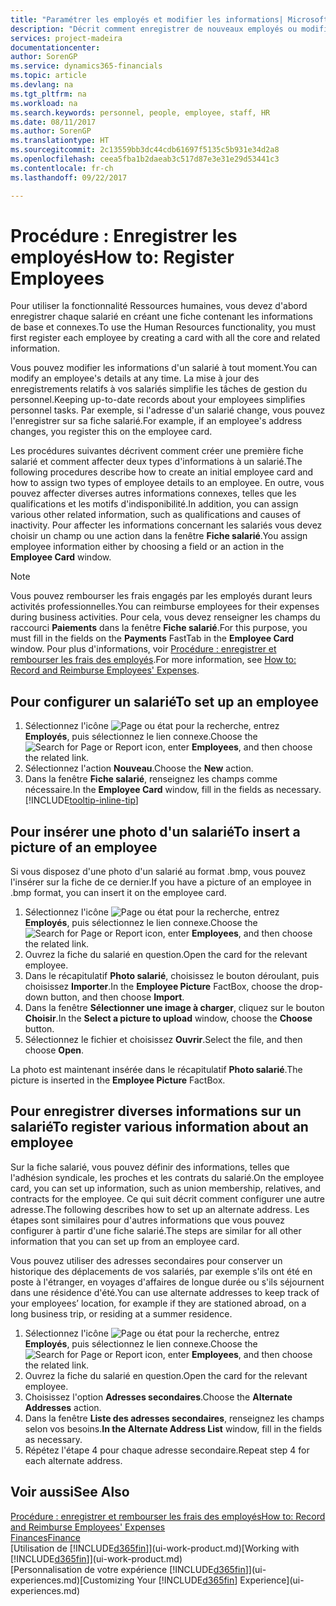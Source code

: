 ```yaml
---
title: "Paramétrer les employés et modifier les informations| Microsoft Docs"
description: "Décrit comment enregistrer de nouveaux employés ou modifier les informations concernant ceux existants."
services: project-madeira
documentationcenter: 
author: SorenGP
ms.service: dynamics365-financials
ms.topic: article
ms.devlang: na
ms.tgt_pltfrm: na
ms.workload: na
ms.search.keywords: personnel, people, employee, staff, HR
ms.date: 08/11/2017
ms.author: SorenGP
ms.translationtype: HT
ms.sourcegitcommit: 2c13559bb3dc44cdb61697f5135c5b931e34d2a8
ms.openlocfilehash: ceea5fba1b2daeab3c517d87e3e31e29d53441c3
ms.contentlocale: fr-ch
ms.lasthandoff: 09/22/2017

---
```

# <a name="how-to-register-employees"></a><span data-ttu-id="3bed9-103">Procédure : Enregistrer les employés</span><span class="sxs-lookup"><span data-stu-id="3bed9-103">How to: Register Employees</span></span>
<span data-ttu-id="3bed9-104">Pour utiliser la fonctionnalité Ressources humaines, vous devez d'abord enregistrer chaque salarié en créant une fiche contenant les informations de base et connexes.</span><span class="sxs-lookup"><span data-stu-id="3bed9-104">To use the Human Resources functionality, you must first register each employee by creating a card with all the core and related information.</span></span>

<span data-ttu-id="3bed9-105">Vous pouvez modifier les informations d'un salarié à tout moment.</span><span class="sxs-lookup"><span data-stu-id="3bed9-105">You can modify an employee's details at any time.</span></span> <span data-ttu-id="3bed9-106">La mise à jour des enregistrements relatifs à vos salariés simplifie les tâches de gestion du personnel.</span><span class="sxs-lookup"><span data-stu-id="3bed9-106">Keeping up-to-date records about your employees simplifies personnel tasks.</span></span> <span data-ttu-id="3bed9-107">Par exemple, si l'adresse d'un salarié change, vous pouvez l'enregistrer sur sa fiche salarié.</span><span class="sxs-lookup"><span data-stu-id="3bed9-107">For example, if an employee's address changes, you register this on the employee card.</span></span>

<span data-ttu-id="3bed9-108">Les procédures suivantes décrivent comment créer une première fiche salarié et comment affecter deux types d'informations à un salarié.</span><span class="sxs-lookup"><span data-stu-id="3bed9-108">The following procedures describe how to create an initial employee card and how to assign two types of employee details to an employee.</span></span> <span data-ttu-id="3bed9-109">En outre, vous pouvez affecter diverses autres informations connexes, telles que les qualifications et les motifs d'indisponibilité.</span><span class="sxs-lookup"><span data-stu-id="3bed9-109">In addition, you can assign various other related information, such as qualifications and causes of inactivity.</span></span> <span data-ttu-id="3bed9-110">Pour affecter les informations concernant les salariés vous devez choisir un champ ou une action dans la fenêtre **Fiche salarié**.</span><span class="sxs-lookup"><span data-stu-id="3bed9-110">You assign employee information either by choosing a field or an action in the **Employee Card** window.</span></span>

> [!NOTE]  
> <span data-ttu-id="3bed9-111">Vous pouvez rembourser les frais engagés par les employés durant leurs activités professionnelles.</span><span class="sxs-lookup"><span data-stu-id="3bed9-111">You can reimburse employees for their expenses during business activities.</span></span> <span data-ttu-id="3bed9-112">Pour cela, vous devez renseigner les champs du raccourci **Paiements** dans la fenêtre **Fiche salarié**.</span><span class="sxs-lookup"><span data-stu-id="3bed9-112">For this purpose, you must fill in the fields on the **Payments** FastTab in the **Employee Card** window.</span></span> <span data-ttu-id="3bed9-113">Pour plus d'informations, voir [Procédure : enregistrer et rembourser les frais des employés](finance-how-record-reimburse-employee-expenses.md).</span><span class="sxs-lookup"><span data-stu-id="3bed9-113">For more information, see [How to: Record and Reimburse Employees' Expenses](finance-how-record-reimburse-employee-expenses.md).</span></span>

## <a name="to-set-up-an-employee"></a><span data-ttu-id="3bed9-114">Pour configurer un salarié</span><span class="sxs-lookup"><span data-stu-id="3bed9-114">To set up an employee</span></span>
1. <span data-ttu-id="3bed9-115">Sélectionnez l'icône ![Page ou état pour la recherche](media/ui-search/search_small.png "icône Page ou état pour la recherche"), entrez **Employés**, puis sélectionnez le lien connexe.</span><span class="sxs-lookup"><span data-stu-id="3bed9-115">Choose the ![Search for Page or Report](media/ui-search/search_small.png "Search for Page or Report icon") icon, enter **Employees**, and then choose the related link.</span></span>
2. <span data-ttu-id="3bed9-116">Sélectionnez l'action **Nouveau**.</span><span class="sxs-lookup"><span data-stu-id="3bed9-116">Choose the **New** action.</span></span>
3. <span data-ttu-id="3bed9-117">Dans la fenêtre **Fiche salarié**, renseignez les champs comme nécessaire.</span><span class="sxs-lookup"><span data-stu-id="3bed9-117">In the **Employee Card** window, fill in the fields as necessary.</span></span> [!INCLUDE[tooltip-inline-tip](includes/tooltip-inline-tip_md.md)]

## <a name="to-insert-a-picture-of-an-employee"></a><span data-ttu-id="3bed9-118">Pour insérer une photo d'un salarié</span><span class="sxs-lookup"><span data-stu-id="3bed9-118">To insert a picture of an employee</span></span>
<span data-ttu-id="3bed9-119">Si vous disposez d'une photo d'un salarié au format .bmp, vous pouvez l'insérer sur la fiche de ce dernier.</span><span class="sxs-lookup"><span data-stu-id="3bed9-119">If you have a picture of an employee in .bmp format, you can insert it on the employee card.</span></span>

1. <span data-ttu-id="3bed9-120">Sélectionnez l'icône ![Page ou état pour la recherche](media/ui-search/search_small.png "icône Page ou état pour la recherche"), entrez **Employés**, puis sélectionnez le lien connexe.</span><span class="sxs-lookup"><span data-stu-id="3bed9-120">Choose the ![Search for Page or Report](media/ui-search/search_small.png "Search for Page or Report icon") icon, enter **Employees**, and then choose the related link.</span></span>
2. <span data-ttu-id="3bed9-121">Ouvrez la fiche du salarié en question.</span><span class="sxs-lookup"><span data-stu-id="3bed9-121">Open the card for the relevant employee.</span></span>
3. <span data-ttu-id="3bed9-122">Dans le récapitulatif **Photo salarié**, choisissez le bouton déroulant, puis choisissez **Importer**.</span><span class="sxs-lookup"><span data-stu-id="3bed9-122">In the **Employee Picture** FactBox, choose the drop-down button, and then choose **Import**.</span></span>
4. <span data-ttu-id="3bed9-123">Dans la fenêtre **Sélectionner une image à charger**, cliquez sur le bouton **Choisir**.</span><span class="sxs-lookup"><span data-stu-id="3bed9-123">In the **Select a picture to upload** window, choose the **Choose** button.</span></span>
5. <span data-ttu-id="3bed9-124">Sélectionnez le fichier et choisissez **Ouvrir**.</span><span class="sxs-lookup"><span data-stu-id="3bed9-124">Select the file, and then choose **Open**.</span></span>

<span data-ttu-id="3bed9-125">La photo est maintenant insérée dans le récapitulatif **Photo salarié**.</span><span class="sxs-lookup"><span data-stu-id="3bed9-125">The picture is inserted in the **Employee Picture** FactBox.</span></span>

## <a name="to-register-various-information-about-an-employee"></a><span data-ttu-id="3bed9-126">Pour enregistrer diverses informations sur un salarié</span><span class="sxs-lookup"><span data-stu-id="3bed9-126">To register various information about an employee</span></span>
<span data-ttu-id="3bed9-127">Sur la fiche salarié, vous pouvez définir des informations, telles que l'adhésion syndicale, les proches et les contrats du salarié.</span><span class="sxs-lookup"><span data-stu-id="3bed9-127">On the employee card, you can set up information, such as union membership, relatives, and contracts for the employee.</span></span> <span data-ttu-id="3bed9-128">Ce qui suit décrit comment configurer une autre adresse.</span><span class="sxs-lookup"><span data-stu-id="3bed9-128">The following describes how to set up an alternate address.</span></span> <span data-ttu-id="3bed9-129">Les étapes sont similaires pour d'autres informations que vous pouvez configurer à partir d'une fiche salarié.</span><span class="sxs-lookup"><span data-stu-id="3bed9-129">The steps are similar for all other information that you can set up from an employee card.</span></span>

<span data-ttu-id="3bed9-130">Vous pouvez utiliser des adresses secondaires pour conserver un historique des déplacements de vos salariés, par exemple s'ils ont été en poste à l'étranger, en voyages d'affaires de longue durée ou s'ils séjournent dans une résidence d'été.</span><span class="sxs-lookup"><span data-stu-id="3bed9-130">You can use alternate addresses to keep track of your employees’ location, for example if they are stationed abroad, on a long business trip, or residing at a summer residence.</span></span>

1. <span data-ttu-id="3bed9-131">Sélectionnez l'icône ![Page ou état pour la recherche](media/ui-search/search_small.png "icône Page ou état pour la recherche"), entrez **Employés**, puis sélectionnez le lien connexe.</span><span class="sxs-lookup"><span data-stu-id="3bed9-131">Choose the ![Search for Page or Report](media/ui-search/search_small.png "Search for Page or Report icon") icon, enter **Employees**, and then choose the related link.</span></span>
2. <span data-ttu-id="3bed9-132">Ouvrez la fiche du salarié en question.</span><span class="sxs-lookup"><span data-stu-id="3bed9-132">Open the card for the relevant employee.</span></span>
3. <span data-ttu-id="3bed9-133">Choisissez l'option **Adresses secondaires**.</span><span class="sxs-lookup"><span data-stu-id="3bed9-133">Choose the **Alternate Addresses** action.</span></span>
4. <span data-ttu-id="3bed9-134">Dans la fenêtre **Liste des adresses secondaires**, renseignez les champs selon vos besoins.</span><span class="sxs-lookup"><span data-stu-id="3bed9-134">**In the Alternate Address List** window, fill in the fields as necessary.</span></span>
5. <span data-ttu-id="3bed9-135">Répétez l'étape 4 pour chaque adresse secondaire.</span><span class="sxs-lookup"><span data-stu-id="3bed9-135">Repeat step 4 for each alternate address.</span></span>

## <a name="see-also"></a><span data-ttu-id="3bed9-136">Voir aussi</span><span class="sxs-lookup"><span data-stu-id="3bed9-136">See Also</span></span>
[<span data-ttu-id="3bed9-137">Procédure : enregistrer et rembourser les frais des employés</span><span class="sxs-lookup"><span data-stu-id="3bed9-137">How to: Record and Reimburse Employees' Expenses</span></span>](finance-how-record-reimburse-employee-expenses.md)  
[<span data-ttu-id="3bed9-138">Finances</span><span class="sxs-lookup"><span data-stu-id="3bed9-138">Finance</span></span>](finance.md)  
<span data-ttu-id="3bed9-139">[Utilisation de [!INCLUDE[d365fin](includes/d365fin_md.md)]](ui-work-product.md)</span><span class="sxs-lookup"><span data-stu-id="3bed9-139">[Working with [!INCLUDE[d365fin](includes/d365fin_md.md)]](ui-work-product.md)</span></span>  
<span data-ttu-id="3bed9-140">[Personnalisation de votre expérience [!INCLUDE[d365fin](includes/d365fin_md.md)]](ui-experiences.md)</span><span class="sxs-lookup"><span data-stu-id="3bed9-140">[Customizing Your [!INCLUDE[d365fin](includes/d365fin_md.md)] Experience](ui-experiences.md)</span></span>

